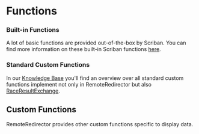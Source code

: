 # Functions

### Built-in Functions <a href="#built-in-functions" id="built-in-functions"></a>

A lot of basic functions are provided out-of-the-box by Scriban. You can find more information on these built-in Scriban functions [here](https://github.com/scriban/scriban/blob/master/doc/builtins.md).

### Standard Custom Functions <a href="#custom-functions" id="custom-functions"></a>

In our [Knowledge Base](https://app.gitbook.com/s/C67Cb6MMW0kgkxqRVkiH/scripting/functions/custom-standard-functions) you'll find an overview over all standard custom functions implement not only in RemoteRedirector but also [RaceResultExchange](https://www.dbnetsoft.com/turnkeysoftware/raceresultexchange/).&#x20;

## Custom Functions

RemoteRedirector provides other custom functions specific to display data.&#x20;



